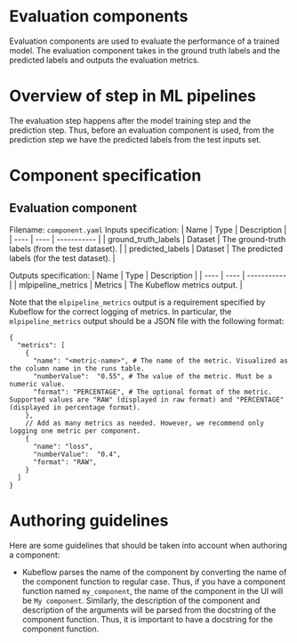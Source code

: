 # Evaluation components

Evaluation components are used to evaluate the performance of a trained model. The evaluation component takes in the
ground truth labels and the predicted labels and outputs the evaluation metrics.

# Overview of step in ML pipelines

The evaluation step happens after the model training step and the prediction step. Thus, before an evaluation component
is used, from the prediction step we have the predicted labels from the test inputs set.

# Component specification

## Evaluation component

Filename: `component.yaml`
Inputs specification:
| Name | Type | Description |
| ---- | ---- | ----------- |
| ground_truth_labels | Dataset | The ground-truth labels (from the test dataset). |
| predicted_labels | Dataset | The predicted labels (for the test dataset). |

Outputs specification:
| Name | Type | Description |
| ---- | ---- | ----------- |
| mlpipeline_metrics | Metrics | The Kubeflow metrics output. |

Note that the `mlpipeline_metrics` output is a requirement specified by Kubeflow for the correct logging of metrics.
In particular, the `mlpipeline_metrics` output should be a JSON file with the following format:

```
{
  "metrics": [
    {
      "name": "<metric-name>", # The name of the metric. Visualized as the column name in the runs table.
      "numberValue":  "0.55", # The value of the metric. Must be a numeric value.
      "format": "PERCENTAGE", # The optional format of the metric. Supported values are "RAW" (displayed in raw format) and "PERCENTAGE" (displayed in percentage format).
    },
    // Add as many metrics as needed. However, we recommend only logging one metric per component.
    {
      "name": "loss",
      "numberValue":  "0.4",
      "format": "RAW",
    }
  ]
}
```

# Authoring guidelines

Here are some guidelines that should be taken into account when authoring a component:

* Kubeflow parses the name of the component by converting the name of the component function to regular case. Thus,
  if you have a component function named `my_component`, the name of the component in the UI will be `My component`.
  Similarly, the description of the component and description of the arguments will be parsed from the docstring of the
  component function. Thus, it is important to have a docstring for the component function.